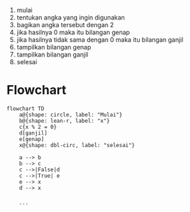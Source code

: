 1. mulai
2. tentukan angka yang ingin digunakan
3. bagikan angka tersebut dengan 2 
4. jika hasilnya 0 maka itu bilangan genap 
5. jika hasilnya tidak sama dengan 0 maka itu bilangan ganjil
6. tampilkan bilangan genap
7. tampilkan bilangan ganjil
8. selesai

# Flowchart

```mermaid
flowchart TD
    a@{shape: circle, label: "Mulai"}
    b@{shape: lean-r, label: "x"}
    c{x % 2 = 0}
    d[ganjil]
    e[genap]
    x@{shape: dbl-circ, label: "selesai"}

    a --> b
    b --> c
    c -->|False|d
    c -->|True| e
    e --> x
    d --> x
    

    ```